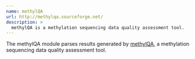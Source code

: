```yaml
---
name: methylQA
url: http://methylqa.sourceforge.net/
description: >
  methylQA is a methylation sequencing data quality assessment tool.
---
```


The methylQA module parses results generated by
[methylQA](http://methylqa.sourceforge.net/),
a methylation sequencing data quality assessment tool.
